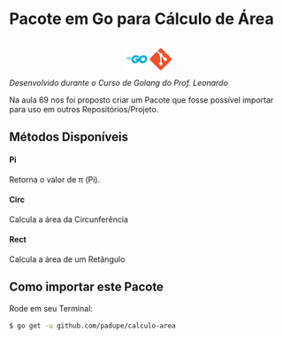 # Pacote em Go para Cálculo de Área

<div align="center" style="display: inline_block"><br>
    <img align="center" alt="Padupe-Go" height="40" width="40" src="https://github.com/devicons/devicon/blob/master/icons/go/go-original-wordmark.svg">
    <img align="center" alt="Padupe-Git" height="40" width="40" src="https://github.com/devicons/devicon/blob/master/icons/git/git-original.svg">
</div>

_Desenvolvido durante o Curso de Golang do Prof. Leonardo_

Na aula 69 nos foi proposto criar um Pacote que fosse possível importar para uso em outros Repositórios/Projeto.

## Métodos Disponíveis

#### Pi
Retorna o valor de π (Pi).

#### Circ
Calcula a área da Circunferência

#### Rect
Calcula a área de um Retângulo

## Como importar este Pacote

Rode em seu Terminal:
```bash
$ go get -u github.com/padupe/calculo-area
```